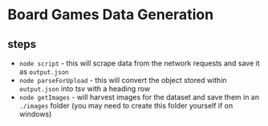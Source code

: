 # Board Games Data Generation

## steps

- `node script` - this will scrape data from the network requests and save it as `output.json`
- `node parseForUpload` - this will convert the object stored within `output.json` into tsv with a heading row
- `node getImages` - will harvest images for the dataset and save them in an `./images` folder (you may need to create this folder yourself if on windows)
